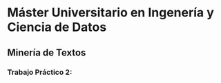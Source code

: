# Máster Universitario en Ingenería y Ciencia de Datos
## Minería de Textos


### Trabajo Práctico 2: 